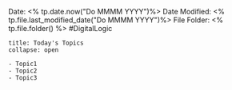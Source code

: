 Date: <% tp.date.now("Do MMMM YYYY")%>
Date Modified: <% tp.file.last_modified_date("Do MMMM YYYY")%>
File Folder: <% tp.file.folder() %>
#DigitalLogic

```ad-abstract
title: Today's Topics
collapse: open

- Topic1
- Topic2
- Topic3

```


